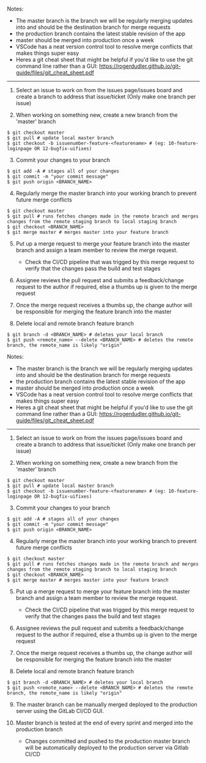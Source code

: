 Notes: 
* The master branch is the branch we will be regularly merging updates into and should be the destination branch for merge requests
* the production branch contains the latest stable revision of the app
* master should be merged into production once a week
* VSCode has a neat version control tool to resolve merge conflicts that makes things super easy
* Heres a git cheat sheet that might be helpful if you'd like to use the git command line rather than a GUI: https://rogerdudler.github.io/git-guide/files/git_cheat_sheet.pdf
***
1. Select an issue to work on from the issues page/issues board and create a branch to address that issue/ticket
(Only make one branch per issue)

2. When working on something new, create a new branch from the 'master' branch
```
$ git checkout master
$ git pull # update local master branch
$ git checkout -b issuenumber-feature-<featurename> # (eg: 10-feature-loginpage OR 12-bugfix-uifixes)
```

3. Commit your changes to your branch
```
$ git add -A # stages all of your changes
$ git commit -m "your commit message"
$ git push origin <BRANCH_NAME>
```
4. Regularly merge the master branch into your working branch to prevent future merge conflicts
```
$ git checkout master
$ git pull # runs fetches changes made in the remote branch and merges changes from the remote staging branch to local staging branch
$ git checkout <BRANCH_NAME>
$ git merge master # merges master into your feature branch
```

5. Put up a merge request to merge your feature branch into the master branch and assign a team member to review the merge request.
    * Check the CI/CD pipeline that was trigged by this merge request to verify that the changes pass the build and test stages

6. Assignee reviews the pull request and submits a feedback/change request to the author if required, else a thumbs up is given to the merge request 

7. Once the merge request receives a thumbs up, the change author will be responsible for merging the feature branch into the master

8. Delete local and remote branch feature branch
```
$ git branch -d <BRANCH_NAME> # deletes your local branch
$ git push <remote_name> --delete <BRANCH_NAME> # deletes the remote branch, the remote_name is likely "origin"
```

Notes: 
* The master branch is the branch we will be regularly merging updates into and should be the destination branch for merge requests
* the production branch contains the latest stable revision of the app
* master should be merged into production once a week
* VSCode has a neat version control tool to resolve merge conflicts that makes things super easy
* Heres a git cheat sheet that might be helpful if you'd like to use the git command line rather than a GUI: https://rogerdudler.github.io/git-guide/files/git_cheat_sheet.pdf
***
1. Select an issue to work on from the issues page/issues board and create a branch to address that issue/ticket
(Only make one branch per issue)

2. When working on something new, create a new branch from the 'master' branch
```
$ git checkout master
$ git pull # update local master branch
$ git checkout -b issuenumber-feature-<featurename> # (eg: 10-feature-loginpage OR 12-bugfix-uifixes)
```

3. Commit your changes to your branch
```
$ git add -A # stages all of your changes
$ git commit -m "your commit message"
$ git push origin <BRANCH_NAME>
```
4. Regularly merge the master branch into your working branch to prevent future merge conflicts
```
$ git checkout master
$ git pull # runs fetches changes made in the remote branch and merges changes from the remote staging branch to local staging branch
$ git checkout <BRANCH_NAME>
$ git merge master # merges master into your feature branch
```

5. Put up a merge request to merge your feature branch into the master branch and assign a team member to review the merge request.
    * Check the CI/CD pipeline that was trigged by this merge request to verify that the changes pass the build and test stages

6. Assignee reviews the pull request and submits a feedback/change request to the author if required, else a thumbs up is given to the merge request 

7. Once the merge request receives a thumbs up, the change author will be responsible for merging the feature branch into the master

8. Delete local and remote branch feature branch
```
$ git branch -d <BRANCH_NAME> # deletes your local branch
$ git push <remote_name> --delete <BRANCH_NAME> # deletes the remote branch, the remote_name is likely "origin"
```
9. The master branch can be manually merged deployed to the production server using the GitLab CI/CD GUI.  

10. Master branch is tested at the end of every sprint and merged into the production branch
    * Changes committed and pushed to the production master branch will be automatically deployed to the production server via Gitlab CI/CD